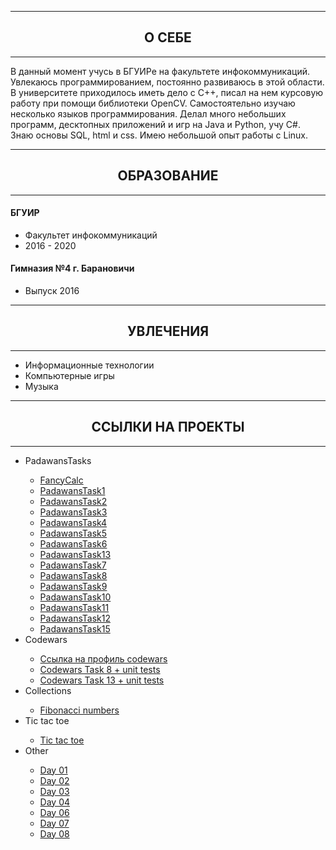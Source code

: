 
<hr>
<h2 align="center">О СЕБЕ</h2>
<hr>

<p>В данный момент учусь в БГУИРе на факультете инфокоммуникаций. Увлекаюсь программированием, постоянно развиваюсь в этой области. В университете приходилось иметь дело с C++, писал на нем курсовую работу при помощи библиотеки OpenCV. Самостоятельно изучаю несколько языков программирования. Делал много небольших программ, десктопных приложений и игр на Java и Python, учу C#. Знаю основы SQL, html и css. Имею небольшой опыт работы с Linux.</p>

<hr>
<h2 align="center">ОБРАЗОВАНИЕ</h2>
<hr>

<p>
  <h4>БГУИР</h4>
  <ul>
    <li>Факультет инфокоммуникаций</li>
    <li>2016 - 2020</li>
  </ul>
  
  <h4>Гимназия №4 г. Барановичи</h4>
  <ul>
    <li>Выпуск 2016</li>
  </ul>
</p>
  
<hr>
<h2 align="center">УВЛЕЧЕНИЯ</h2>
<hr>

<p>
  <ul>
    <li>Информационные технологии</li>
    <li>Компьютерные игры</li>
    <li>Музыка</li>
  </ul>
</p>

<hr>
<h2 align="center">ССЫЛКИ НА ПРОЕКТЫ</h2>
<hr>

<p>
  <ul>
    <li>PadawansTasks</li>
    <ul>
      <li><a href="https://github.com/KucherenkoRoman/FancyCalc">FancyCalc</a></li>
      <li><a href="https://github.com/KucherenkoRoman/PadawansTask1">PadawansTask1</a></li>
      <li><a href="https://github.com/KucherenkoRoman/PadawansTask2">PadawansTask2</a></li>
      <li><a href="https://github.com/KucherenkoRoman/PadawansTask3">PadawansTask3</a></li>
      <li><a href="https://github.com/KucherenkoRoman/PadawansTask4">PadawansTask4</a></li>
      <li><a href="https://github.com/KucherenkoRoman/PadawansTask5">PadawansTask5</a></li>
      <li><a href="https://github.com/KucherenkoRoman/PadawansTask6">PadawansTask6</a></li>
      <li><a href="https://github.com/KucherenkoRoman/PadawansTask13">PadawansTask13</a></li>
      <li><a href="https://github.com/KucherenkoRoman/PadawansTask7">PadawansTask7</a></li>
      <li><a href="https://github.com/KucherenkoRoman/PadawansTask8">PadawansTask8</a></li>
      <li><a href="https://github.com/KucherenkoRoman/PadawansTask9">PadawansTask9</a></li>
      <li><a href="https://github.com/KucherenkoRoman/PadawansTask10">PadawansTask10</a></li>
      <li><a href="https://github.com/KucherenkoRoman/PadawansTask11">PadawansTask11</a></li>
      <li><a href="https://github.com/KucherenkoRoman/PadawansTask12">PadawansTask12</a></li>
      <li><a href="https://github.com/KucherenkoRoman/PadawansTask15">PadawansTask15</a></li>
    </ul>
    <li>Codewars</li>
    <ul>
      <li><a href="https://www.codewars.com/users/_simpleName">Ссылка на профиль codewars</a></li>
      <li><a href="https://github.com/KucherenkoRoman/Codewars8">Codewars Task 8 + unit tests</a></li>
      <li><a href="https://github.com/KucherenkoRoman/Codewars13">Codewars Task 13 + unit tests</a></li>
    </ul>
    <li>Сollections</li>
    <ul>
      <li><a href="https://github.com/KucherenkoRoman/FibonacciNumbers">Fibonacci numbers</a></li>
    </ul>
    <li>Tic tac toe</li>
    <ul>
      <li><a href="https://github.com/KucherenkoRoman/tic-tac-toe">Tic tac toe</a></li>
    </ul>
    <li>Other</li>
    <ul>
      <li><a href="https://github.com/KucherenkoRoman/NET1.S.2019.Kucherenko.01">Day 01</a></li>
      <li><a href="https://github.com/KucherenkoRoman/NET1.S.2019.Kucherenko.02">Day 02</a></li>
      <li><a href="https://github.com/KucherenkoRoman/NET1.S.2019.Kucherenko.03">Day 03</a></li>
      <li><a href="https://github.com/KucherenkoRoman/NET1.S.2019.Kucherenko.04">Day 04</a></li>
      <li><a href="https://github.com/KucherenkoRoman/NET1.S.2019.Kucherenko.06">Day 06</a></li>
      <li><a href="https://github.com/KucherenkoRoman/NET1.S.2019.Kucherenko.07">Day 07</a></li>
      <li><a href="https://github.com/KucherenkoRoman/NET1.S.2019.Kucherenko.08">Day 08</a></li>
    </ul>
  </ul>
</p>
